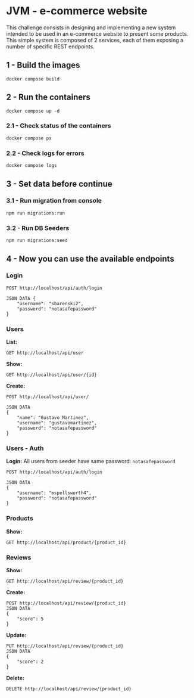 # JVM - e-commerce website
This challenge consists in designing and implementing a new system intended to be used in an e-commerce website to present some products. This simple system is composed of 2 services, each of them exposing a number of specific REST endpoints.


## 1 - Build the images
```
docker compose build
```

## 2 - Run the containers
```
docker compose up -d
```

### 2.1 - Check status of the containers
```
docker compose ps
```

### 2.2 - Check logs for errors
```
docker compose logs
```

## 3 - Set data before continue
### 3.1 - Run migration from console
```
npm run migrations:run
```
### 3.2 - Run DB Seeders
```
npm run migrations:seed
```

## 4 - Now you can use the available endpoints 

### Login
```
POST http://localhost/api/auth/login

JSON DATA {
	"username": "sbarenski2",
	"password": "notasafepassword"
}
```

### Users
**List:**
```
GET http://localhost/api/user
```
**Show:**
```
GET http://localhost/api/user/{id}
```
**Create:**
```
POST http://localhost/api/user/

JSON DATA
{
	"name": "Gustavo Martinez",
	"username": "gustavomartinez",
	"password": "notasafepassword"
}
```
### Users - Auth
**Login:**
All users from seeder have same password: `notasafepassword`
```
POST http://localhost/api/auth/login

JSON DATA
{
	"username": "mspellsworth4",
	"password": "notasafepassword"
}
```

### Products
**Show:**
```
GET http://localhost/api/product/{product_id}
```

### Reviews
**Show:**
```
GET http://localhost/api/review/{product_id}
```
**Create:**
```
POST http://localhost/api/review/{product_id}
JSON DATA
{
	"score": 5
}
```
**Update:**
```
PUT http://localhost/api/review/{product_id}
JSON DATA
{
	"score": 2
}
```
**Delete:**
```
DELETE http://localhost/api/review/{product_id}
```
